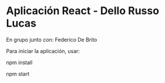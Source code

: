 # Aplicación React - Dello Russo Lucas

En grupo junto con: Federico De Brito

Para iniciar la aplicación, usar:

npm install

npm start